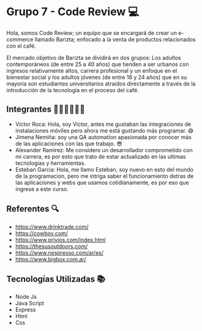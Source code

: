 # Grupo 7 - Code Review 💻

Hola, somos Code Review; un equipo que se encargará de crear un e-commerce llamado Barizta; enfocado a la venta de productos relacionados con el café.

El mercado objetivo de Barizta se dividirá en dos grupos: Los adultos contemporáneos (de entre 25 a 40 años) que tienden a ser urbanos con ingresos relativamente altos, carrera profesional y un enfoque en el bienestar social y los adultos jóvenes (de entre 18 y 24 años) que en su mayoría son estudiantes universitarios atraídos directamente a través de la introducción de la tecnología en el proceso del café. 


## Integrantes 👩🏻‍💻👨🏻‍💻
- Victor Roca: Hola, soy Victor, antes me gustaban las integraciones de instalaciones móviles pero ahora me está gustando más programar. 😅
- Jimena Nemiña: soy una QA automation apasionada por conocer más de las aplicaciones con las que trabajo. 😎
- Alexander Ramirez: Me considero un desarrollador comprometido con mi carrera, es por esto que trato de estar actualizado en las ultimas tecnologias y herramientas.
 - Esteban Garcia: Hola, me llamo Esteban, soy nuevo en esto del mundo de la programacion, pero me intriga saber el funcionamiento detras de las aplicaciones y webs que usamos cotidianamente, es por eso que ingrese a este curso. 




## Referentes 🔍
- https://www.drinktrade.com/
- https://cowboy.com/
- https://www.privios.com/index.html
- https://thesusoutdoors.com/
- https://www.nespresso.com/ar/es/
- https://www.bigbox.com.ar/



## Tecnologías Utilizadas 📚
- Node Js
- Java Script
- Express
- Html
- Css